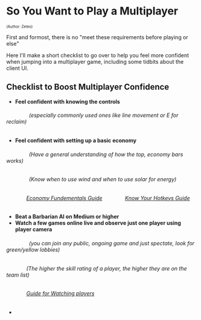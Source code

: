 # So You Want to Play a Multiplayer
<sup><sup>(Author: Zeteo)</sup></sup>

First and formost, there is no "meet these requirements before playing or else"

Here I'll make a short checklist to go over to help you feel more confident when jumping into a multiplayer game, including some tidbits about the client UI.

## Checklist to Boost Multiplayer Confidence

- **Feel confident with knowing the controls** <br>
###### &ensp;&ensp;&ensp;&ensp;&ensp;&ensp;&ensp;&ensp; *(especially commonly used ones like line movement or E for reclaim)* <br>
- **Feel confident with setting up a basic economy** <br>
###### &ensp;&ensp;&ensp;&ensp;&ensp;&ensp;&ensp;&ensp; *(Have a general understanding of how the top, economy bars works)* <br>
###### &ensp;&ensp;&ensp;&ensp;&ensp;&ensp;&ensp;&ensp; *(Know when to use wind and when to use solar for energy)*
###### &ensp;&ensp;&ensp;&ensp;&ensp;&ensp;&ensp; [Economy Fundementals Guide](https://github.com/Zete0/Mentor-Guides/blob/main/Starter/Economy%20Fundementals.md) &ensp;&ensp;&ensp;&ensp;&ensp;&ensp;&ensp;&ensp;[Know Your Hotkeys Guide](https://github.com/Zete0/Mentor-Guides/blob/main/Starter/Know%20Your%20Hotkeys.md)
- **Beat a Barbarian AI on Medium or higher**
- **Watch a few games online live and observe just one player using player camera** <br>
###### &ensp;&ensp;&ensp;&ensp;&ensp;&ensp;&ensp;&ensp; *(you can join any public, ongoing game and just spectate, look for green/yellow lobbies)* <br>
###### &ensp;&ensp;&ensp;&ensp;&ensp;&ensp;&ensp; *(The higher the skill rating of a player, the higher they are on the team list)*
###### &ensp;&ensp;&ensp;&ensp;&ensp;&ensp;&ensp; [Guide for Watching players](https://github.com/Zete0/Mentor-Guides/blob/main/Tools%20for%20Training/Watch%20Good%20Players.md)
- 
